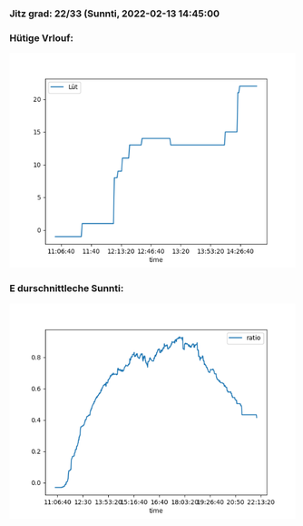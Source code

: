 ### Jitz grad: 22/33 (Sunnti, 2022-02-13 14:45:00

### Hütige Vrlouf:
![Graph](Today.png)

### E durschnittleche Sunnti:
![Graph](Sunnti.png)